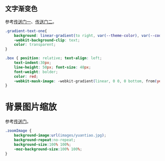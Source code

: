 ## 文字渐变色

参考[传送门一](https://zhuanlan.zhihu.com/p/80946714)、[传送门二](https://www.cnblogs.com/ypppt/p/13334613.html)。

```css
.gradient-text-one{ 
	background: linear-gradient(to right, var(--theme-color), var(--code-emphasize-color));
	-webkit-background-clip: text;
	color: transparent;
}
```

```css
.box { position: relative; text-align: left;
    text-indent:30px;
    line-height: 50px; font-size: 40px;
    font-weight: bolder;
    color: red;
    -webkit-mask-image: -webkit-gradient(linear, 0 0, 0 bottom, from(yellow), to(rgba(0, 0, 255, 0)));
}
```

# 背景图片缩放

参考[传送门](https://www.cnblogs.com/yanyunliu/p/10328576.html)。

```css
.zoomImage {
    background-image:url(images/yuantiao.jpg);
    background-repeat:no-repeat;
    background-size:100% 100%;
    -moz-background-size:100% 100%;
}
```
